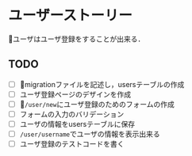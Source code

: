 # ユーザーストーリー
ユーザはユーザ登録をすることが出来る．

## TODO
- [ ] migrationファイルを記述し，usersテーブルの作成
- [ ] ユーザ登録ページのデザインを作成
- [ ] `/user/new`にユーザ登録のためのフォームの作成
- [ ] フォームの入力のバリデーション
- [ ] ユーザの情報をusersテーブルに保存
- [ ] `/user/username`でユーザの情報を表示出来る
- [ ] ユーザ登録のテストコードを書く